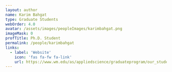 ```yaml
---
layout: author
name: Karim Bahgat
type: Graduate Students
webOrder: 4.0
avatar: /assets/images/peopleImages/karimbahgat.png
imageMask: 0
profTitle: Ph.D. Student
permalink: /people/karimbahgat
links:
  - label: 'Website'
    icon: 'fas fa-fw fa-link'
    url: https://www.wm.edu/as/appliedscience/graduateprogram/our_students/bahgat_k.php
---
```

